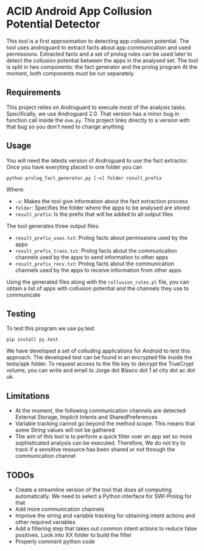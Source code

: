 # ACID Android App Collusion Potential Detector

This tool is a first approximation to detecting app collusion potential. The tool uses androguard to extract facts about
app communication and used permissions. Extracted facts and a set of prolog rules can be used later to detect the collusion
potential between the apps in the analysed set. The tool is split in two components: the fact generator and the prolog program
At the moment, both components must be run separately.

## Requirements

This project relies on Androguard to execute most of the analysis tasks. Specifically, we use Androguard 2.0. That version has a minor bug in 
function call inside the `dvm.py`. This project links directly to a version with that bug so you don't need to change anything


## Usage

You will need the latests version of Androguard to use the fact extractor. Once you have everyting placed in one folder you can
```
python prolog_fact_generator.py [-v] folder result_prefix
```

Where:
- `-v`: Makes the tool give information about the fact extraction process
- `folder`: Specifies the folder where the apps to be analysed are stored
- `result_prefix`: Is the prefix that will be added to all output files

The tool generates three output files:
- `result_prefix_uses.txt`: Prolog facts about permissions used by the apps
- `result_prefix_trans.txt`: Prolog facts about the communication channels used by the apps to send information to other apps
- `result_prefix_recv.txt`: Prolog facts about the communication channels used by the apps to receive information from other apps

Using the generated files along with the `collusion_rules.pl` file, you can obtain a list of apps with collusion potential and the channels they use to communicate

## Testing

To test this program we use py.test
```
pip install py.test
```

We have developed a set of colluding applications for Android to test this approach. The developed test can be found in an encrypted file inside the tests/apk folder. To request access to the file key to decrypt the TrueCrypt volume, you can write and email to
Jorge dot Blasco dot 1 at city dot ac dot uk.

## Limitations

- At the moment, the following communication channels are detected: External Storage, Implicit Intents and SharedPreferences
- Variable tracking cannot go beyond the method scope. This means that some String values will not be gathered
- The aim of this tool is to perform a quick filter over an app set so more sophisticated analysis can be executed. Therefore, We do not try to track if a sensitive resource has been shared or not through the communication channel


## TODOs
- Create a streamline version of the tool that does all computing automatically. We need to select a Python interface for SWI-Prolog for that
- Add more communication channels
- Improve the string and variable tracking for obtaining intent actions and other required variables
- Add a filtering step that takes out common intent actions to reduce false positives. Look into XX folder to build the filter
- Properly comment python code
